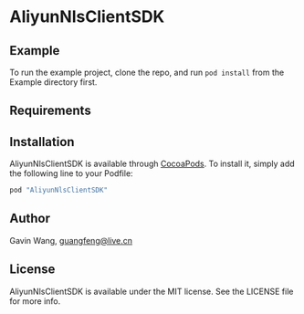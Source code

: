 # AliyunNlsClientSDK

## Example

To run the example project, clone the repo, and run `pod install` from the Example directory first.

## Requirements

## Installation

AliyunNlsClientSDK is available through [CocoaPods](http://cocoapods.org). To install
it, simply add the following line to your Podfile:

```ruby
pod "AliyunNlsClientSDK"
```

## Author

Gavin Wang, guangfeng@live.cn

## License

AliyunNlsClientSDK is available under the MIT license. See the LICENSE file for more info.
